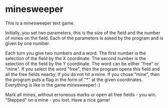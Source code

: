 # minesweeper
This is a minesweeper text game.

Initially, you set two parameters,
this is the size of the field and the number of mines on the field.
Each of the parameters is asked by the program and is given by one number.

Each turn you give two numbers and a word.
The first number is the selection of the field by the X coordinate. 
The second number is the selection of the field by the Y coordinate.
The word can be either "free" or "mine".
If you select the word "free", then the program opens this field and all the free fields nearby, if you do not hit a mine.
If you chose "mine", then the program puts a flag in the form of "*" at the given coordinates.
Everything is like in the game minesweeper! :)

Mark all mines, without erroneous marks or open all free fields - you win.
"Stepped" on a mine - you lost.
Have a nice game!
